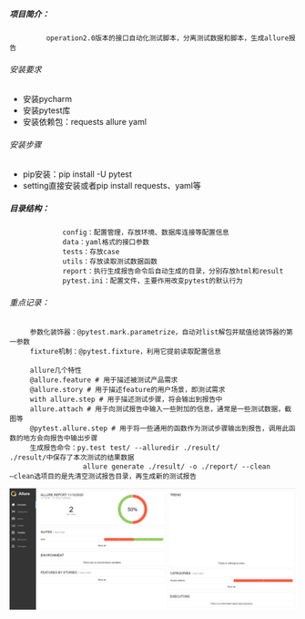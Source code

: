 ##### 项目简介：  
             operation2.0版本的接口自动化测试脚本，分离测试数据和脚本，生成allure报告  
  
###### 安装要求
* 安装pycharm  
* 安装pytest库   
* 安装依赖包：requests allure yaml  
###### 安装步骤  
* pip安装：pip install -U pytest
* setting直接安装或者pip install requests、yaml等  
  
##### 目录结构：   
                 config：配置管理，存放环境、数据库连接等配置信息  
                 data：yaml格式的接口参数  
                 tests：存放case  
                 utils：存放读取测试数据函数  
                 report：执行生成报告命令后自动生成的目录，分别存放html和result  
                 pytest.ini：配置文件，主要作用改变pytest的默认行为  
###### 重点记录：  
         参数化装饰器：@pytest.mark.parametrize，自动对list解包并赋值给装饰器的第一参数  
         fixture机制：@pytest.fixture，利用它提前读取配置信息  
           
         allure几个特性  
         @allure.feature # 用于描述被测试产品需求  
         @allure.story # 用于描述feature的用户场景，即测试需求  
         with allure.step # 用于描述测试步骤，将会输出到报告中  
         allure.attach # 用于向测试报告中输入一些附加的信息，通常是一些测试数据，截图等  
         @pytest.allure.step # 用于将一些通用的函数作为测试步骤输出到报告，调用此函数的地方会向报告中输出步骤   
         生成报告命令：py.test test/ --alluredir ./result/                      ./result/中保存了本次测试的结果数据  
                      allure generate ./result/ -o ./report/ --clean          –clean选项目的是先清空测试报告目录，再生成新的测试报告  
                        
![allure报告](https://github.com/zzhoulin/OP/blob/main/report.png)
